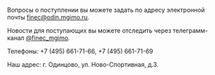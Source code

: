 Вопросы о поступлении вы можете задать по адресу электронной почты [finec@odin.mgimo.ru](mailto:finec@odin.mgimo.ru).

Новости для поступающих вы можете отследить через телеграмм-канал 
[@finec_mgimo](http://t.me/finec_mgimo).

Телефоны: +7 (495) 661-71-66, +7 (495) 661-71-69

Наш адрес: г. Одинцово, ул. Ново-Cпортивная, д.3.
